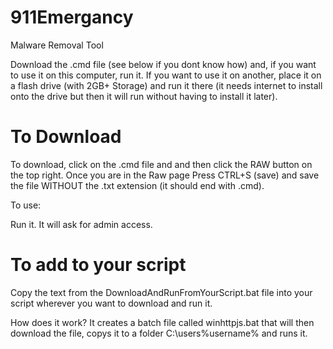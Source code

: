 # 911Emergancy
Malware Removal Tool


Download the .cmd file (see below if you dont know how) and, if you want to use it on this computer, run it. If you want to use it on another, place it on a flash drive (with 2GB+ Storage) and run it there (it needs internet to install onto the drive but then it will run without having to install it later).



# To Download

To download, click on the .cmd file and and then click the RAW button on the top right. Once you are in the Raw page Press CTRL+S (save) and save the file WITHOUT the .txt extension (it should end with .cmd).

To use:

Run it. It will ask for admin access.


# To add to your script
Copy the text from the DownloadAndRunFromYourScript.bat	file into your script wherever you want to download and run it.

How does it work? It creates a batch file called winhttpjs.bat that will then download the file, copys it to a folder C:\users\%username% and runs it.
